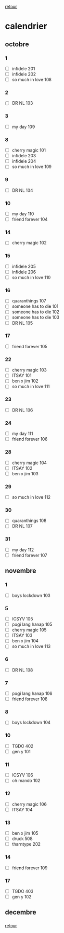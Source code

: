 [retour](./../index.html)

# calendrier

## octobre
### 1
* [ ] infidele 201
* [ ] infidele 202
* [ ] so much in love 108
### 2
* [ ] DR NL 103
### 3
* [ ] my day 109
### 8
* [ ] cherry magic 101
* [ ] infidele 203
* [ ] infidele 204
* [ ] so much in love 109
### 9
* [ ] DR NL 104
### 10
* [ ] my day 110
* [ ] friend forever 104
### 14
* [ ] cherry magic 102
### 15
* [ ] infidele 205
* [ ] infidele 206
* [ ] so much in love 110
### 16
* [ ] quaranthings 107
* [ ] someone has to die 101
* [ ] someone has to die 102
* [ ] someone has to die 103
* [ ] DR NL 105
### 17
* [ ] friend forever 105
### 22
* [ ] cherry magic 103
* [ ] ITSAY 101
* [ ] ben x jim 102
* [ ] so much in love 111
### 23
* [ ] DR NL 106
### 24
* [ ] my day 111
* [ ] friend forever 106
### 28
* [ ] cherry magic 104
* [ ] ITSAY 102
* [ ] ben x jim 103
### 29
* [ ] so much in love 112
### 30
* [ ] quaranthings 108
* [ ] DR NL 107
### 31
* [ ] my day 112
* [ ] friend forever 107

## novembre
### 1
* [ ] boys lockdown 103
### 5
* [ ] ICSYV 105
* [ ] pogi lang hanap 105
* [ ] cherry magic 105
* [ ] ITSAY 103
* [ ] ben x jim 104
* [ ] so much in love 113
### 6
* [ ] DR NL 108
### 7
* [ ] pogi lang hanap 106
* [ ] friend forever 108
### 8
* [ ] boys lockdown 104
### 10
* [ ] TGDO 402
* [ ] gen y 101
### 11
* [ ] ICSYV 106
* [ ] oh mando 102
### 12
* [ ] cherry magic 106
* [ ] ITSAY 104
### 13
* [ ] ben x jim 105
* [ ] druck 508
* [ ] tharntype 202
### 14
* [ ] friend forever 109
### 17
* [ ] TGDO 403
* [ ] gen y 102
### 
### 
### 
### 
### 
### 
### 
### 
### 
### 
### 
### 
### 
### 
### 
### 
### 
### 
### 
### 
### 
### 
### 
### 
### 
### 
### 
### 
### 
### 
### 


## decembre

### 
### 
### 
### 
### 
### 
### 
### 
### 





[retour](./../index.html)